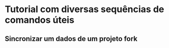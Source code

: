 # Tutorial com diversas sequências de comandos úteis

## Sincronizar um dados de um projeto fork

````

````
